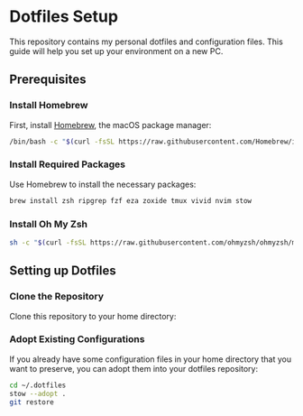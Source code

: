 # Dotfiles Setup

This repository contains my personal dotfiles and configuration files. This guide will help you set up your environment on a new PC.

## Prerequisites

### Install Homebrew

First, install [Homebrew](https://www.digitalocean.com/community/tutorials/how-to-install-and-use-homebrew-on-linux), the macOS package manager:

```sh
/bin/bash -c "$(curl -fsSL https://raw.githubusercontent.com/Homebrew/install/HEAD/install.sh)"
```

### Install Required Packages

Use Homebrew to install the necessary packages:

```sh
brew install zsh ripgrep fzf eza zoxide tmux vivid nvim stow
```

### Install Oh My Zsh

```sh
sh -c "$(curl -fsSL https://raw.githubusercontent.com/ohmyzsh/ohmyzsh/master/tools/install.sh)"
```

## Setting up Dotfiles
### Clone the Repository
Clone this repository to your home directory:

### Adopt Existing Configurations
If you already have some configuration files in your home directory that you want to preserve, you can adopt them into your dotfiles repository:

```sh
cd ~/.dotfiles
stow --adopt .
git restore
```
